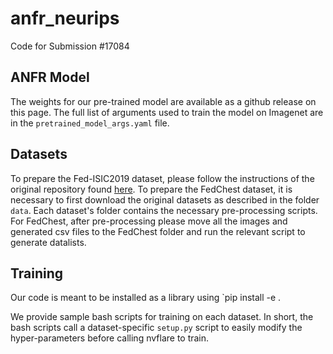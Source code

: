 # anfr_neurips
Code for Submission #17084

## ANFR Model
The weights for our pre-trained model are available as a github release on this page. The full list of arguments used to train the model on Imagenet are in the `pretrained_model_args.yaml` file.

## Datasets
To prepare the Fed-ISIC2019 dataset, please follow the instructions of the original repository found [here](https://github.com/owkin/FLamby).
To prepare the FedChest dataset, it is necessary to first download the original datasets as described in the folder `data`. Each dataset's folder contains the necessary pre-processing scripts. For FedChest, after pre-processing please move all the images and generated csv files to the FedChest folder and run the relevant script to generate datalists.

## Training

Our code is meant to be installed as a library using `pip install -e .

We provide sample bash scripts for training on each dataset. In short, the bash scripts call a dataset-specific `setup.py` script to easily modify the hyper-parameters before calling nvflare to train.
